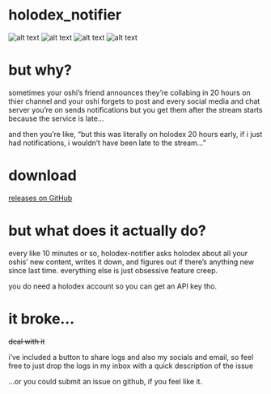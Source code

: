 # holodex_notifier

![alt text](https://media.discordapp.net/attachments/316065982558765056/1364108684992450620/image.png?ex=680878b6&is=68072736&hm=a88e3e1df4deb75e2fb98be7be521ee6930a1689a7bcd9a8f46b74b756143a89&=&format=webp&quality=lossless&width=150&height=320 "Schedule Page")
![alt text](https://media.discordapp.net/attachments/316065982558765056/1364108684724146287/image.png?ex=680878b6&is=68072736&hm=016df50f5ea9a5ff55ef23a72376318ec96f7d8741c2e7abfc4278e3cd28cde1&=&format=webp&quality=lossless&width=150&height=320 "Schedule Page")
![alt text](https://media.discordapp.net/attachments/316065982558765056/1364108684481003561/image.png?ex=680878b6&is=68072736&hm=11c30116b54fd3a556c96eb4599212e511454994cea7f2b168815d455c84107b&=&format=webp&quality=lossless&width=150&height=320 "Schedule Page")
![alt text](https://media.discordapp.net/attachments/316065982558765056/1364108683964977252/image.png?ex=680878b6&is=68072736&hm=39e2887738a80abf492e7f75cc6d2985abd6173077700f69b50e4d6361d9a72e&=&format=webp&quality=lossless&width=150&height=320 "Schedule Page")
# but why?

sometimes your oshi’s friend announces they’re collabing in 20 hours on thier channel and your oshi forgets to post and every social media and chat server you’re on sends notifications but you get them after the stream starts because the service is late…

and then you’re like, “but this was literally on holodex 20 hours early, if i just had notifications, i wouldn’t have been late to the stream…”

# download
[releases on GitHub](https://github.com/Ayrlin-Renata/holodex-notifier/releases)

# but what does it actually do?

every like 10 minutes or so, holodex-notifier asks holodex about all your oshis’ new content, writes it down, and figures out if there’s anything new since last time. everything else is just obsessive feature creep.

you do need a holodex account so you can get an API key tho.

# it broke…

~~deal with it~~ 

i’ve included a button to share logs and also my socials and email, so feel free to just drop the logs in my inbox with a quick description of the issue

…or you could submit an issue on github, if you feel like it.